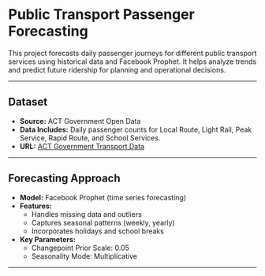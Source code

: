 # Public Transport Passenger Forecasting

This project forecasts daily passenger journeys for different public transport services using historical data and Facebook Prophet. It helps analyze trends and predict future ridership for planning and operational decisions.

---

## Dataset

- **Source:** ACT Government Open Data  
- **Data Includes:** Daily passenger counts for Local Route, Light Rail, Peak Service, Rapid Route, and School Services.  
- **URL:** [ACT Government Transport Data](https://www.data.act.gov.au/Transport/Daily-Public-Transport-Passenger-Journeys-by-Servi/nkxy-abdj)

---

## Forecasting Approach

- **Model:** Facebook Prophet (time series forecasting)  
- **Features:**  
  - Handles missing data and outliers  
  - Captures seasonal patterns (weekly, yearly)  
  - Incorporates holidays and school breaks  
- **Key Parameters:**  
  - Changepoint Prior Scale: 0.05  
  - Seasonality Mode: Multiplicative

---
